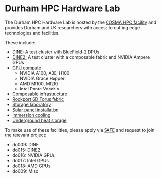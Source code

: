 # Durham HPC Hardware Lab

The Durham HPC Hardware Lab is hosted by the [COSMA HPC facility](https://cosma.readthedocs.io) and provides Durham and UK researchers with access to cutting edge technologies and facilities.

These include:

- [DINE:](https://cosma.readthedocs.io/en/latest/dine.html) A test cluster with BlueField-2 DPUs
- [DINE2:](https://cosma.readthedocs.io/en/latest/dine.html#dine2) A test cluster with a composable fabric and NVIDIA Ampere GPUs
- [GPU compute](https://cosma.readthedocs.io/en/latest/hardwarelab.html#gpu-compute)
  - NVIDIA A100, A30, H100
  - NVIDIA Grace Hopper
  - AMD MI100, MI210
  - Intel Ponte Vecchio
- [Composable infrastructure](https://cosma.readthedocs.io/en/latest/composable.html)
- [Rockport 6D Torus fabric](https://cosma.readthedocs.io/en/latest/rockportlab.html)
- [Storage laboratory](https://cosma.readthedocs.io/en/latest/storagelab.html)
- [Solar panel installation](https://cosma.readthedocs.io/en/latest/environmental.html#solar-panels)
- [Immersion cooling](https://cosma.readthedocs.io/en/latest/immersion.html)
- [Underground heat storage](https://durham.readthedocs.io/en/latest/ichs/index.html)

To make use of these facilities, please apply via [SAFE](https://safe.epcc.ed.ac.uk/dirac) and request to join the relevant project:

- do009: DINE
- do015: DINE2
- do016: NVIDIA GPUs
- do017: Intel GPUs
- do018: AMD GPUs
- do009: Misc

